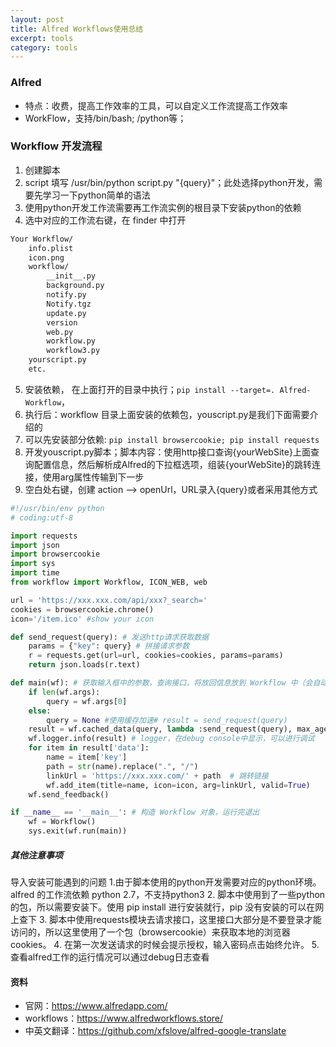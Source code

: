 ```yaml
---
layout: post
title: Alfred Workflows使用总结
excerpt: tools
category: tools
---
```


### Alfred
- 特点：收费，提高工作效率的工具，可以自定义工作流提高工作效率
- WorkFlow，支持/bin/bash; /python等；

### Workflow 开发流程
1. 创建脚本
2. script 填写 /usr/bin/python script.py "{query}"；此处选择python开发，需要先学习一下python简单的语法
3. 使用python开发工作流需要再工作流实例的根目录下安装python的依赖
4. 选中对应的工作流右键，在 finder 中打开
```html
Your Workflow/
    info.plist
    icon.png
    workflow/
        __init__.py
        background.py
        notify.py
        Notify.tgz
        update.py
        version
        web.py
        workflow.py
        workflow3.py
    yourscript.py
    etc.
```
5. 安装依赖， 在上面打开的目录中执行；`pip install --target=. Alfred-Workflow`，
6. 执行后：workflow 目录上面安装的依赖包，youscript.py是我们下面需要介绍的
7. 可以先安装部分依赖: `pip install browsercookie; pip install requests`
8. 开发youscript.py脚本；脚本内容：使用http接口查询{yourWebSite}上面查询配置信息，然后解析成Alfred的下拉框选项，组装{yourWebSite}的跳转连接，使用arg属性传输到下一步
9. 空白处右键，创建 action --> openUrl，URL录入{query}或者采用其他方式

```python
#!/usr/bin/env python
# coding:utf-8

import requests
import json
import browsercookie
import sys
import time
from workflow import Workflow, ICON_WEB, web

url = 'https://xxx.xxx.com/api/xxx?_search='
cookies = browsercookie.chrome()
icon='/item.ico' #show your icon

def send_request(query): # 发送http请求获取数据
    params = {"key": query} # 拼接请求参数
    r = requests.get(url=url, cookies=cookies, params=params)
    return json.loads(r.text)

def main(wf): # 获取输入框中的参数，查询接口，将放回信息放到 Workflow 中（会自动转换成 XML），alfred 选中对应item 回车会将 arg 作为参数传递到下一个操作对象
    if len(wf.args):
        query = wf.args[0]
    else:
        query = None #使用缓存加速# result = send_request(query)
    result = wf.cached_data(query, lambda :send_request(query), max_age=60)
    wf.logger.info(result) # logger，在debug console中显示，可以进行调试
    for item in result['data']:
        name = item['key']
        path = str(name).replace(".", "/")
        linkUrl = 'https://xxx.xxx.com/' + path  # 跳转链接
        wf.add_item(title=name, icon=icon, arg=linkUrl, valid=True)
    wf.send_feedback()

if __name__ == '__main__': # 构造 Workflow 对象，运行完退出
    wf = Workflow()
    sys.exit(wf.run(main))
```

##### 其他注意事项
导入安装可能遇到的问题
1.由于脚本使用的python开发需要对应的python环境。alfred 的工作流依赖 python 2.7，不支持python3
2. 脚本中使用到了一些python的包，所以需要安装下。使用 pip install 进行安装就行，pip 没有安装的可以在网上查下
3. 脚本中使用requests模块去请求接口，这里接口大部分是不要登录才能访问的，所以这里使用了一个包（browsercookie）来获取本地的浏览器 cookies。
4. 在第一次发送请求的时候会提示授权，输入密码点击始终允许。
5. 查看alfred工作的运行情况可以通过debug日志查看

#### 资料
- 官网：https://www.alfredapp.com/
- workflows：https://www.alfredworkflows.store/
- 中英文翻译：https://github.com/xfslove/alfred-google-translate

